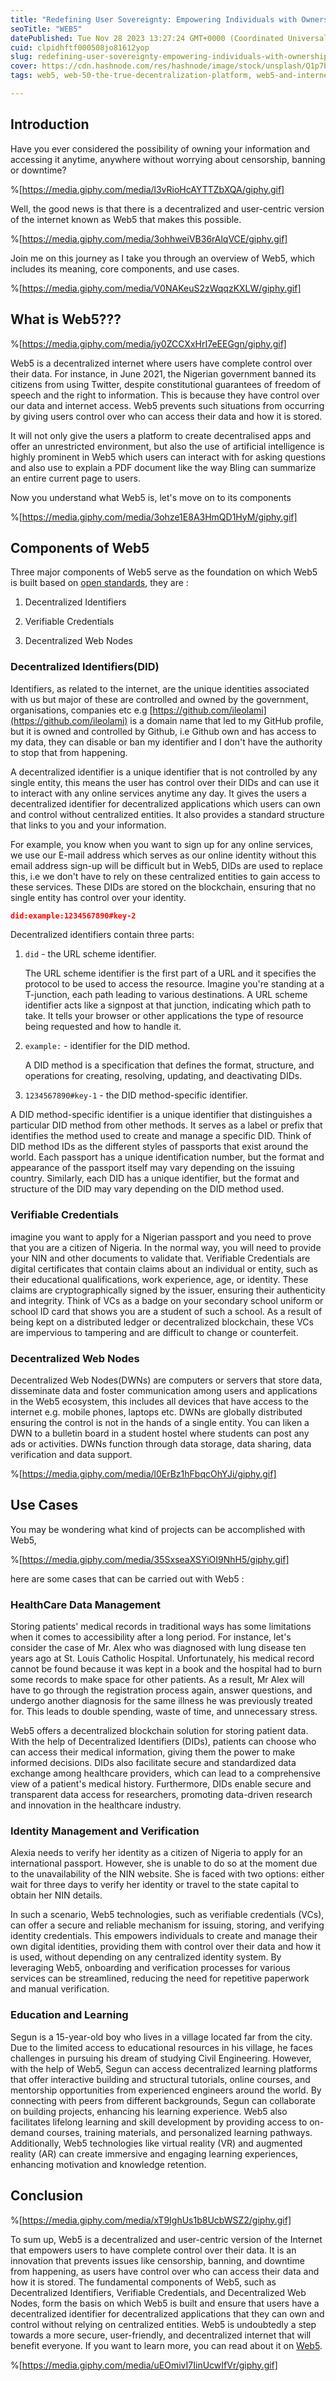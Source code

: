 ```yaml
---
title: "Redefining User Sovereignty: Empowering Individuals with Ownership and Control in the Web5."
seoTitle: "WEB5"
datePublished: Tue Nov 28 2023 13:27:24 GMT+0000 (Coordinated Universal Time)
cuid: clpidhftf000508jo81612yop
slug: redefining-user-sovereignty-empowering-individuals-with-ownership-and-control-in-the-web5
cover: https://cdn.hashnode.com/res/hashnode/image/stock/unsplash/Q1p7bh3SHj8/upload/6f8ba5d0ec3e87d9c5acf4ed8ff12595.jpeg
tags: web5, web-50-the-true-decentralization-platform, web5-and-internet

---
```


## Introduction

Have you ever considered the possibility of owning your information and accessing it anytime, anywhere without worrying about censorship, banning or downtime?

%[https://media.giphy.com/media/l3vRioHcAYTTZbXQA/giphy.gif] 

Well, the good news is that there is a decentralized and user-centric version of the internet known as Web5 that makes this possible.

%[https://media.giphy.com/media/3ohhweiVB36rAlqVCE/giphy.gif] 

Join me on this journey as I take you through an overview of Web5, which includes its meaning, core components, and use cases.

%[https://media.giphy.com/media/V0NAKeuS2zWqqzKXLW/giphy.gif] 

## What is Web5???

%[https://media.giphy.com/media/jy0ZCCXxHrI7eEEGgn/giphy.gif] 

Web5 is a decentralized internet where users have complete control over their data. For instance, in June 2021, the Nigerian government banned its citizens from using Twitter, despite constitutional guarantees of freedom of speech and the right to information. This is because they have control over our data and internet access. Web5 prevents such situations from occurring by giving users control over who can access their data and how it is stored.

It will not only give the users a platform to create decentralised apps and offer an unrestricted environment, but also the use of artificial intelligence is highly prominent in Web5 which users can interact with for asking questions and also use to explain a PDF document like the way Bling can summarize an entire current page to users.

Now you understand what Web5 is, let's move on to its components

%[https://media.giphy.com/media/3ohze1E8A3HmQD1HyM/giphy.gif] 

## Components of Web5

Three major components of Web5 serve as the foundation on which Web5 is built based on [open standards](https://en.wikipedia.org/wiki/Open_standard#:~:text=%22Open%20Standards%22%20are%20standards%20made,are%20intended%20for%20widespread%20adoption.), they are :

1. Decentralized Identifiers
    
2. Verifiable Credentials
    
3. Decentralized Web Nodes
    

### Decentralized Identifiers(DID)

Identifiers, as related to the internet, are the unique identities associated with us but major of these are controlled and owned by the government, organisations, companies etc e.g [https://github.com/ileolami](https://github.com/ileolami) is a domain name that led to my GitHub profile, but it is owned and controlled by Github, i.e Github own and has access to my data, they can disable or ban my identifier and I don't have the authority to stop that from happening.

A decentralized identifier is a unique identifier that is not controlled by any single entity, this means the user has control over their DIDs and can use it to interact with any online services anytime any day. It gives the users a decentralized identifier for decentralized applications which users can own and control without centralized entities. It also provides a standard structure that links to you and your information.

For example, you know when you want to sign up for any online services, we use our E-mail address which serves as our online identity without this email address sign-up will be difficult but in Web5, DIDs are used to replace this, i.e we don't have to rely on these centralized entities to gain access to these services. These DIDs are stored on the blockchain, ensuring that no single entity has control over your identity.

```json
did:example:1234567890#key-2
```

Decentralized identifiers contain three parts:

1. `did` - the URL scheme identifier.
    
    The URL scheme identifier is the first part of a URL and it specifies the protocol to be used to access the resource. Imagine you're standing at a T-junction, each path leading to various destinations. A URL scheme identifier acts like a signpost at that junction, indicating which path to take. It tells your browser or other applications the type of resource being requested and how to handle it.
    
2. `example:` - identifier for the DID method.
    
    A DID method is a specification that defines the format, structure, and operations for creating, resolving, updating, and deactivating DIDs.
    
3. `1234567890#key-1` - the DID method-specific identifier.
    

A DID method-specific identifier is a unique identifier that distinguishes a particular DID method from other methods. It serves as a label or prefix that identifies the method used to create and manage a specific DID. Think of DID method IDs as the different styles of passports that exist around the world. Each passport has a unique identification number, but the format and appearance of the passport itself may vary depending on the issuing country. Similarly, each DID has a unique identifier, but the format and structure of the DID may vary depending on the DID method used.

### Verifiable Credentials

imagine you want to apply for a Nigerian passport and you need to prove that you are a citizen of Nigeria. In the normal way, you will need to provide your NIN and other documents to validate that. Verifiable Credentials are digital certificates that contain claims about an individual or entity, such as their educational qualifications, work experience, age, or identity. These claims are cryptographically signed by the issuer, ensuring their authenticity and integrity. Think of VCs as a badge on your secondary school uniform or school ID card that shows you are a student of such a school. As a result of being kept on a distributed ledger or decentralized blockchain, these VCs are impervious to tampering and are difficult to change or counterfeit.

### Decentralized Web Nodes

Decentralized Web Nodes(DWNs) are computers or servers that store data, disseminate data and foster communication among users and applications in the Web5 ecosystem, this includes all devices that have access to the internet e.g. mobile phones, laptops etc. DWNs are globally distributed ensuring the control is not in the hands of a single entity. You can liken a DWN to a bulletin board in a student hostel where students can post any ads or activities. DWNs function through data storage, data sharing, data verification and data support.

%[https://media.giphy.com/media/l0ErBz1hFbqcOhYJi/giphy.gif] 

## Use Cases

You may be wondering what kind of projects can be accomplished with Web5,

%[https://media.giphy.com/media/35SxseaXSYiOI9NhH5/giphy.gif] 

here are some cases that can be carried out with Web5 :

### HealthCare Data Management

Storing patients' medical records in traditional ways has some limitations when it comes to accessibility after a long period. For instance, let's consider the case of Mr. Alex who was diagnosed with lung disease ten years ago at St. Louis Catholic Hospital. Unfortunately, his medical record cannot be found because it was kept in a book and the hospital had to burn some records to make space for other patients. As a result, Mr Alex will have to go through the registration process again, answer questions, and undergo another diagnosis for the same illness he was previously treated for. This leads to double spending, waste of time, and unnecessary stress.

Web5 offers a decentralized blockchain solution for storing patient data. With the help of Decentralized Identifiers (DIDs), patients can choose who can access their medical information, giving them the power to make informed decisions. DIDs also facilitate secure and standardized data exchange among healthcare providers, which can lead to a comprehensive view of a patient's medical history. Furthermore, DIDs enable secure and transparent data access for researchers, promoting data-driven research and innovation in the healthcare industry.

### **Identity Management and Verification**

Alexia needs to verify her identity as a citizen of Nigeria to apply for an international passport. However, she is unable to do so at the moment due to the unavailability of the NIN website. She is faced with two options: either wait for three days to verify her identity or travel to the state capital to obtain her NIN details.

In such a scenario, Web5 technologies, such as verifiable credentials (VCs), can offer a secure and reliable mechanism for issuing, storing, and verifying identity credentials. This empowers individuals to create and manage their own digital identities, providing them with control over their data and how it is used, without depending on any centralized identity system. By leveraging Web5, onboarding and verification processes for various services can be streamlined, reducing the need for repetitive paperwork and manual verification.

### **Education and Learning**

Segun is a 15-year-old boy who lives in a village located far from the city. Due to the limited access to educational resources in his village, he faces challenges in pursuing his dream of studying Civil Engineering. However, with the help of Web5, Segun can access decentralized learning platforms that offer interactive building and structural tutorials, online courses, and mentorship opportunities from experienced engineers around the world. By connecting with peers from different backgrounds, Segun can collaborate on building projects, enhancing his learning experience. Web5 also facilitates lifelong learning and skill development by providing access to on-demand courses, training materials, and personalized learning pathways. Additionally, Web5 technologies like virtual reality (VR) and augmented reality (AR) can create immersive and engaging learning experiences, enhancing motivation and knowledge retention.

## Conclusion

%[https://media.giphy.com/media/xT9IghUs1b8UcbWSZ2/giphy.gif] 

To sum up, Web5 is a decentralized and user-centric version of the Internet that empowers users to have complete control over their data. It is an innovation that prevents issues like censorship, banning, and downtime from happening, as users have control over who can access their data and how it is stored. The fundamental components of Web5, such as Decentralized Identifiers, Verifiable Credentials, and Decentralized Web Nodes, form the basis on which Web5 is built and ensure that users have a decentralized identifier for decentralized applications that they can own and control without relying on centralized entities. Web5 is undoubtedly a step towards a more secure, user-friendly, and decentralized internet that will benefit everyone. If you want to learn more, you can read about it on [Web5](https://developer.tbd.website/blog/what-is-web5).

%[https://media.giphy.com/media/uEOmivI7IinUcwIfVr/giphy.gif]